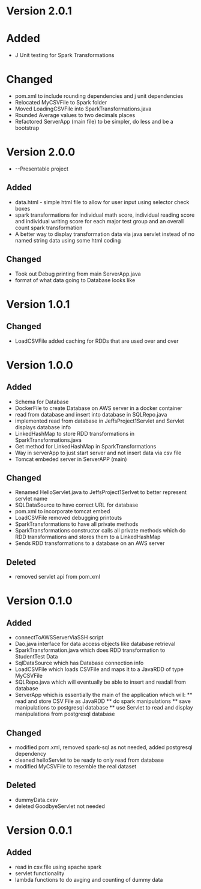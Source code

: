 # Version 2.0.1
# Added
* J Unit testing for Spark Transformations

# Changed
* pom.xml to include rounding dependencies and j unit dependencies
* Relocated MyCSVFile to Spark folder
* Moved LoadingCSVFile into SparkTransformations.java
* Rounded Average values to two decimals places
* Refactored ServerApp (main file) to be simpler, do less and be a bootstrap

# Version 2.0.0 
* --Presentable project
## Added
* data.html - simple html file to allow for user input using selector check boxes
* spark transformations for individual math score, individual reading score 
and individual writing score for each major test group and an overall count spark transformation
* A better way to display transformation data via java servlet instead of no named string data
using some html coding

## Changed
* Took out Debug printing from main ServerApp.java
* format of what data going to Database looks like

# Version 1.0.1
## Changed
* LoadCSVFile added caching for RDDs that are used over and over

# Version 1.0.0
## Added
* Schema for Database
* DockerFile to create Database on AWS server in a docker container
* read from database and insert into database in SQLRepo.java
* implemented read from database in JeffsProject1Servlet and Servlet displays database info
* LinkedHashMap to store RDD transformations in SparkTransformations.java
* Get method for LinkedHashMap in SparkTransformations
* Way in serverApp to just start server and not insert data via csv file
* Tomcat embeded server in ServerAPP (main)

## Changed
* Renamed HelloServlet.java to JeffsProject1Serlvet to better represent servlet name
* SQLDataSource to have correct URL for database
* pom.xml to incorporate tomcat embed
* LoadCSVFile removed debugging printouts
* SparkTransformations to have all private methods
* SparkTransformations constructor calls all private methods which do RDD transformations and stores them to a LinkedHashMap
* Sends RDD transformations to a database on an AWS server

## Deleted 
* removed servlet api from pom.xml

# Version 0.1.0
## Added
* connectToAWSServerViaSSH script
* Dao.java interface for data access objects like database retrieval
* SparkTransformation.java which does RDD transformation to StudentTest Data
* SqlDataSource which has Database connection info
* LoadCSVFile which loads CSVFile and maps it to a JavaRDD of type MyCSVFile
* SQLRepo.java which will eventually be able to insert and readall from database
* ServerApp which is essentially the main of the application which will:
** read and store CSV File as JavaRDD
** do spark manipulations
** save manipulations to postgresql database
** use Servlet to read and display manipulations from postgresql database

## Changed
* modified pom.xml, removed spark-sql as not needed, added postgresql dependency
* cleaned helloServlet to be ready to only read from database
* modified MyCSVFile to resemble the real dataset

## Deleted
* dummyData.cxsv
* deleted GoodbyeServlet not needed

# Version 0.0.1
## Added
* read in csv.file using apache spark
* servlet functionality
* lambda functions to do avging and counting of dummy data

